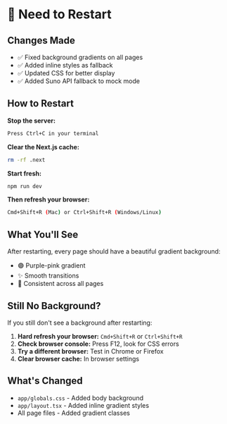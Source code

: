 # 🔄 Need to Restart

## Changes Made
- ✅ Fixed background gradients on all pages
- ✅ Added inline styles as fallback
- ✅ Updated CSS for better display
- ✅ Added Suno API fallback to mock mode

## How to Restart

**Stop the server:**
```bash
Press Ctrl+C in your terminal
```

**Clear the Next.js cache:**
```bash
rm -rf .next
```

**Start fresh:**
```bash
npm run dev
```

**Then refresh your browser:**
```bash
Cmd+Shift+R (Mac) or Ctrl+Shift+R (Windows/Linux)
```

## What You'll See

After restarting, every page should have a beautiful gradient background:
- 🟣 Purple-pink gradient
- ✨ Smooth transitions
- 🎨 Consistent across all pages

## Still No Background?

If you still don't see a background after restarting:

1. **Hard refresh your browser:** `Cmd+Shift+R` or `Ctrl+Shift+R`
2. **Check browser console:** Press F12, look for CSS errors
3. **Try a different browser:** Test in Chrome or Firefox
4. **Clear browser cache:** In browser settings

## What's Changed

- `app/globals.css` - Added body background
- `app/layout.tsx` - Added inline gradient styles
- All page files - Added gradient classes

